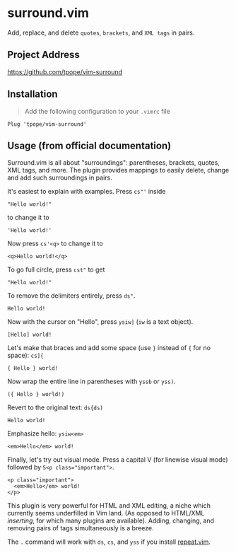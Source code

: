 # surround.vim

Add, replace, and delete `quotes`, `brackets`, and `XML tags` in pairs.

## Project Address

https://github.com/tpope/vim-surround

## Installation

> Add the following configuration to your `.vimrc` file

```vim
Plug 'tpope/vim-surround'
```

## Usage (from official documentation)

Surround.vim is all about "surroundings": parentheses, brackets, quotes, XML
tags, and more. The plugin provides mappings to easily delete, change and add
such surroundings in pairs.

It's easiest to explain with examples. Press `cs"'` inside

    "Hello world!"

to change it to

    'Hello world!'

Now press `cs'<q>` to change it to

    <q>Hello world!</q>

To go full circle, press `cst"` to get

    "Hello world!"

To remove the delimiters entirely, press `ds"`.

    Hello world!

Now with the cursor on "Hello", press `ysiw]` (`iw` is a text object).

    [Hello] world!

Let's make that braces and add some space (use `}` instead of `{` for no space):
`cs]{`

    { Hello } world!

Now wrap the entire line in parentheses with `yssb` or `yss)`.

    ({ Hello } world!)

Revert to the original text: `ds{ds)`

    Hello world!

Emphasize hello: `ysiw<em>`

    <em>Hello</em> world!

Finally, let's try out visual mode. Press a capital V (for linewise visual mode)
followed by `S<p class="important">`.

    <p class="important">
      <em>Hello</em> world!
    </p>

This plugin is very powerful for HTML and XML editing, a niche which currently
seems underfilled in Vim land. (As opposed to HTML/XML _inserting_, for which
many plugins are available). Adding, changing, and removing pairs of tags
simultaneously is a breeze.

The `.` command will work with `ds`, `cs`, and `yss` if you install
[repeat.vim](https://github.com/tpope/vim-repeat).
